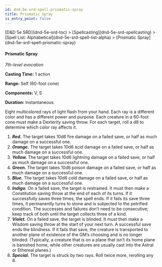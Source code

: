 ```yaml
---
id: dnd-5e-srd-spell-prismatic-spray
title: Prismatic Spray
is_entry_point: false
---
```


<breadcrumb>
[D&D 5e SRD](dnd-5e-srd-toc) >  [Spellcasting](dnd-5e-srd-spellcasting) > [Spell List: Alphabetical](dnd-5e-srd-spell-list-alpha) > [Prismatic Spray](dnd-5e-srd-spell-prismatic-spray)
</breadcrumb>

#### Prismatic Spray

*7th-level evocation*

**Casting Time:** 1 action

**Range:** Self (60-foot cone)

**Components:** V, S

**Duration:** Instantaneous

Eight multicolored rays of light flash from your hand. Each ray is a different color and has a different power and purpose. Each creature in a 60-foot cone must make a Dexterity saving throw. For each target, roll a d8 to determine which color ray affects it.

1.  ***Red.*** The target takes 10d6 fire damage on a failed save, or half as much damage on a successful one.
2.  ***Orange.*** The target takes 10d6 acid damage on a failed save, or half as much damage on a successful one.
3.  ***Yellow.*** The target takes 10d6 lightning damage on a failed save, or half as much damage on a successful one.
4.  ***Green.*** The target takes 10d6 poison damage on a failed save, or half as much damage on a successful one.
5.  ***Blue.*** The target takes 10d6 cold damage on a failed save, or half as much damage on a successful one.
6.  ***Indigo.*** On a failed save, the target is restrained. It must then make a Constitution saving throw at the end of each of its turns. If it successfully saves three times, the spell ends. If it fails its save three times, it permanently turns to stone and is subjected to the petrified condition. The successes and failures don’t need to be consecutive; keep track of both until the target collects three of a kind.
7.  ***Violet.*** On a failed save, the target is blinded. It must then make a Wisdom saving throw at the start of your next turn. A successful save ends the blindness. If it fails that save, the creature is transported to another plane of existence of the GM’s choosing and is no longer blinded. (Typically, a creature that is on a plane that isn’t its home plane is banished home, while other creatures are usually cast into the Astral or Ethereal planes.)
8.  ***Special.*** The target is struck by two rays. Roll twice more, rerolling any 8.

